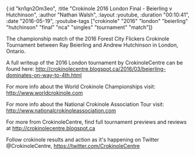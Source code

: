 {:id "kn1qn2Om3eo",
 :title "Crokinole 2016 London Final - Beierling v Hutchinson",
 :author "Nathan Walsh",
 :layout :youtube,
 :duration "00:10:41",
 :date "2016-05-19",
 :youtube-tags
 ["crokinole"
  "2016"
  "london"
  "beierling"
  "hutchinson"
  "final"
  "nca"
  "singles"
  "tournament"
  "match"]}


The championship match of the 2016 Forest City Flickers Crokinole Tournament between Ray Beierling and Andrew Hutchinson in London, Ontario.

A full writeup of the 2016 London tournament by CrokinoleCentre can be found here: http://crokinolecentre.blogspot.ca/2016/03/beierling-dominates-on-way-to-4th.html

For more info about the World Crokinole Championships visit: http://www.worldcrokinole.com

For more info about the National Crokinole Association Tour visit: http://www.nationalcrokinoleassociation.com

For more from CrokinoleCentre, find full tournament previews and reviews at http://crokinolecentre.blogspot.ca

Follow crokinole results and action as it's happening on Twitter @CrokinoleCentre, https://twitter.com/CrokinoleCentre
